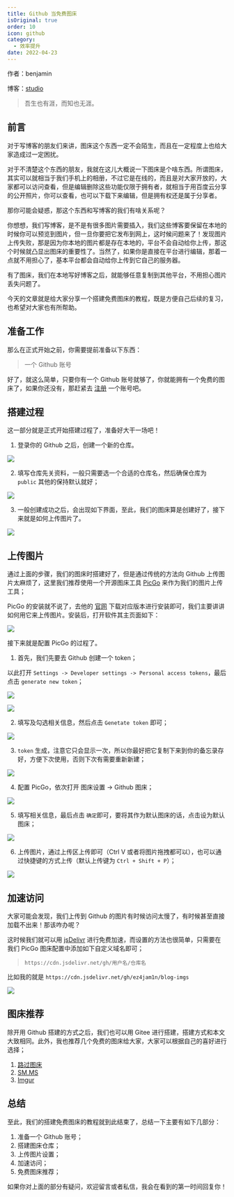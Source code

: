 ```yaml
---
title: Github 当免费图床
isOriginal: true
order: 10
icon: github
category:
  - 效率提升
date: 2022-04-23
---
```


作者：benjamin

博客：[studio](https://benjam1n.eu.org)

> 吾生也有涯，而知也无涯。

## 前言

对于写博客的朋友们来讲，图床这个东西一定不会陌生，而且在一定程度上也给大家造成过一定困扰。

对于不清楚这个东西的朋友，我就在这儿大概说一下图床是个啥东西。所谓图床，其实可以就相当于我们手机上的相册，不过它是在线的，而且是对大家开放的，大家都可以访问查看，但是编辑删除这些功能仅限于拥有者，就相当于用百度云分享的公开照片，你可以查看，也可以下载下来编辑，但是拥有权还是属于分享者。

那你可能会疑惑，那这个东西和写博客的我们有啥关系呢？

你想想，我们写博客，是不是有很多图片需要插入，我们这些博客要保留在本地的时候你可以预览到图片，但一旦你要把它发布到网上，这时候问题来了！发现图片上传失败，那是因为你本地的图片都是存在本地的，平台不会自动给你上传，那这个时候就凸显出图床的重要性了。当然了，如果你是直接在平台进行编辑，那着一点就不用担心了，基本平台都会自动给你上传到它自己的服务器。

有了图床，我们在本地写好博客之后，就能够任意复制到其他平台，不用担心图片丢失问题了。

今天的文章就是给大家分享一个搭建免费图床的教程，既是方便自己后续的复习，也希望对大家也有所帮助。

## 准备工作

那么在正式开始之前，你需要提前准备以下东西：

> 一个 Github 账号

好了，就这么简单，只要你有一个 Github 账号就够了，你就能拥有一个免费的图床了，如果你还没有，那赶紧去 [注册](https://github.com/ez4jam1n) 一个账号吧。

## 搭建过程

这一部分就是正式开始搭建过程了，准备好大干一场吧！

1.  登录你的 Github 之后，创建一个新的仓库。

![](./assets/20220423-github-img-bed/repo-create.png)

2.  填写仓库先关资料，一般只需要选一个合适的仓库名，然后确保仓库为 `public` 其他的保持默认就好；

![](./assets/20220423-github-img-bed/repo-info.png)

3.  一般创建成功之后，会出现如下界面，至此，我们的图床算是创建好了，接下来就是如何上传图片了。

![](./assets/20220423-github-img-bed/repo-finish.png)

## 上传图片

通过上面的步骤，我们的图床时搭建好了，但是通过传统的方法向 Github 上传图片太麻烦了，这里我们推荐使用一个开源图床工具 [PicGo](https://molunerfinn.com/PicGo/) 来作为我们的图片上传工具；

PicGo 的安装就不说了，去他的 [官网](https://molunerfinn.com/PicGo/) 下载对应版本进行安装即可，我们主要讲讲如何用它来上传图片。安装后，打开软件其主页面如下：

![](./assets/20220423-github-img-bed/picgo.png)

接下来就是配置 PicGo 的过程了。

1.  首先，我们先要去 Github 创建一个 token；

以此打开 `Settings -> Developer settings -> Personal access tokens`，最后点击 `generate new token`；

![](./assets/20220423-github-img-bed/github-setting.png)

![](./assets/20220423-github-img-bed/token-generate.png)

2.  填写及勾选相关信息，然后点击 `Genetate token` 即可；

![](./assets/20220423-github-img-bed/token-info.png)

3.  `token` 生成，注意它只会显示一次，所以你最好把它复制下来到你的备忘录存好，方便下次使用，否则下次有需要重新新建；

![](./assets/20220423-github-img-bed/access-token.png)

4.  配置 PicGo，依次打开 图床设置 -> Github 图床；

![](./assets/20220423-github-img-bed/picgo-github.png)

5.  填写相关信息，最后点击 `确定`即可，要将其作为默认图床的话，点击设为默认图床；

![](./assets/20220423-github-img-bed/img-bed-setting.png)

6.  上传图片，通过上传区上传即可（Ctrl V 或者将图片拖拽都可以），也可以通过快捷键的方式上传（默认上传键为 `Ctrl + Shift + P`）；

![](./assets/20220423-github-img-bed/upload.png)

## 加速访问

大家可能会发现，我们上传到 Github 的图片有时候访问太慢了，有时候甚至直接加载不出来！那该咋办呢？

这时候我们就可以用 [jsDelivr](https://www.jsdelivr.com/) 进行免费加速，而设置的方法也很简单，只需要在我们 PicGo 图床配置中添加如下自定义域名即可；

> `https://cdn.jsdelivr.net/gh/用户名/仓库名`

比如我的就是 `https://cdn.jsdelivr.net/gh/ez4jam1n/blog-imgs`

![](./assets/20220423-github-img-bed/speed.png)

## 图床推荐

除开用 Github 搭建的方式之后，我们也可以用 Gitee 进行搭建，搭建方式和本文大致相同。此外，我也推荐几个免费的图床给大家，大家可以根据自己的喜好进行选择；

1.  [路过图床](https://imgchr.com/)
2.  [SM.MS](https://sm.ms/)
3.  [Imgur](https://imgur.com/)

## 总结

至此，我们的搭建免费图床的教程就到此结束了，总结一下主要有如下几部分：

1.  准备一个 Github 账号；
2.  搭建图床仓库；
3.  上传图片设置；
4.  加速访问；
5.  免费图床推荐；

如果你对上面的部分有疑问，欢迎留言或者私信，我会在看到的第一时间回复你！
